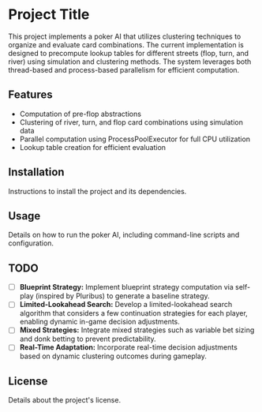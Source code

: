 # Project Title

This project implements a poker AI that utilizes clustering techniques to organize and evaluate card combinations. The current implementation is designed to precompute lookup tables for different streets (flop, turn, and river) using simulation and clustering methods. The system leverages both thread-based and process-based parallelism for efficient computation.

## Features

- Computation of pre-flop abstractions
- Clustering of river, turn, and flop card combinations using simulation data
- Parallel computation using ProcessPoolExecutor for full CPU utilization
- Lookup table creation for efficient evaluation

## Installation

Instructions to install the project and its dependencies.

## Usage

Details on how to run the poker AI, including command-line scripts and configuration.

## TODO

- [ ] **Blueprint Strategy:** Implement blueprint strategy computation via self-play (inspired by Pluribus) to generate a baseline strategy.
- [ ] **Limited-Lookahead Search:** Develop a limited-lookahead search algorithm that considers a few continuation strategies for each player, enabling dynamic in-game decision adjustments.
- [ ] **Mixed Strategies:** Integrate mixed strategies such as variable bet sizing and donk betting to prevent predictability.
- [ ] **Real-Time Adaptation:** Incorporate real-time decision adjustments based on dynamic clustering outcomes during gameplay.

## License

Details about the project's license.
